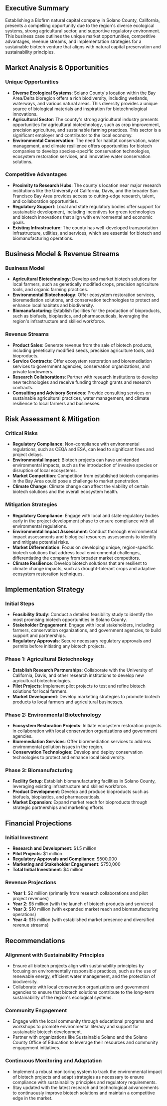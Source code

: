 ## Executive Summary

Establishing a Biofirm natural capital company in Solano County, California, presents a compelling opportunity due to the region's diverse ecological systems, strong agricultural sector, and supportive regulatory environment. This business case outlines the unique market opportunities, competitive advantages, revenue streams, and implementation strategies for a sustainable biotech venture that aligns with natural capital preservation and sustainability principles.

## Market Analysis & Opportunities

### Unique Opportunities
- **Diverse Ecological Systems**: Solano County's location within the Bay Area/Delta bioregion offers a rich biodiversity, including wetlands, waterways, and various natural areas. This diversity provides a unique source of biological materials and inspiration for biotechnological innovations.
- **Agricultural Sector**: The county's strong agricultural industry presents opportunities for agricultural biotechnology, such as crop improvement, precision agriculture, and sustainable farming practices. This sector is a significant employer and contributor to the local economy.
- **Environmental Conservation**: The need for habitat conservation, water management, and climate resilience offers opportunities for biotech companies to develop species-specific conservation technologies, ecosystem restoration services, and innovative water conservation solutions.

### Competitive Advantages
- **Proximity to Research Hubs**: The county's location near major research institutions like the University of California, Davis, and the broader San Francisco Bay Area provides access to cutting-edge research, talent, and collaboration opportunities.
- **Regulatory Support**: Local and state regulatory bodies offer support for sustainable development, including incentives for green technologies and biotech innovations that align with environmental and economic goals.
- **Existing Infrastructure**: The county has well-developed transportation infrastructure, utilities, and services, which are essential for biotech and biomanufacturing operations.

## Business Model & Revenue Streams

### Business Model
- **Agricultural Biotechnology**: Develop and market biotech solutions for local farmers, such as genetically modified crops, precision agriculture tools, and organic farming practices.
- **Environmental Biotechnology**: Offer ecosystem restoration services, bioremediation solutions, and conservation technologies to protect and enhance local habitats and biodiversity.
- **Biomanufacturing**: Establish facilities for the production of bioproducts, such as biofuels, bioplastics, and pharmaceuticals, leveraging the region's infrastructure and skilled workforce.

### Revenue Streams
- **Product Sales**: Generate revenue from the sale of biotech products, including genetically modified seeds, precision agriculture tools, and bioproducts.
- **Service Contracts**: Offer ecosystem restoration and bioremediation services to government agencies, conservation organizations, and private landowners.
- **Research Collaborations**: Partner with research institutions to develop new technologies and receive funding through grants and research contracts.
- **Consulting and Advisory Services**: Provide consulting services on sustainable agricultural practices, water management, and climate resilience to local farmers and businesses.

## Risk Assessment & Mitigation

### Critical Risks
- **Regulatory Compliance**: Non-compliance with environmental regulations, such as CEQA and ESA, can lead to significant fines and project delays.
- **Environmental Impact**: Biotech projects can have unintended environmental impacts, such as the introduction of invasive species or disruption of local ecosystems.
- **Market Competition**: Competition from established biotech companies in the Bay Area could pose a challenge to market penetration.
- **Climate Change**: Climate change can affect the viability of certain biotech solutions and the overall ecosystem health.

### Mitigation Strategies
- **Regulatory Compliance**: Engage with local and state regulatory bodies early in the project development phase to ensure compliance with all environmental regulations.
- **Environmental Impact Assessment**: Conduct thorough environmental impact assessments and biological resources assessments to identify and mitigate potential risks.
- **Market Differentiation**: Focus on developing unique, region-specific biotech solutions that address local environmental challenges, differentiating the company from broader market competitors.
- **Climate Resilience**: Develop biotech solutions that are resilient to climate change impacts, such as drought-tolerant crops and adaptive ecosystem restoration techniques.

## Implementation Strategy

### Initial Steps
- **Feasibility Study**: Conduct a detailed feasibility study to identify the most promising biotech opportunities in Solano County.
- **Stakeholder Engagement**: Engage with local stakeholders, including farmers, conservation organizations, and government agencies, to build support and partnerships.
- **Regulatory Approvals**: Secure necessary regulatory approvals and permits before initiating any biotech projects.

### Phase 1: Agricultural Biotechnology
- **Establish Research Partnerships**: Collaborate with the University of California, Davis, and other research institutions to develop new agricultural biotechnologies.
- **Pilot Projects**: Implement pilot projects to test and refine biotech solutions for local farmers.
- **Market Development**: Develop marketing strategies to promote biotech products to local farmers and agricultural businesses.

### Phase 2: Environmental Biotechnology
- **Ecosystem Restoration Projects**: Initiate ecosystem restoration projects in collaboration with local conservation organizations and government agencies.
- **Bioremediation Services**: Offer bioremediation services to address environmental pollution issues in the region.
- **Conservation Technologies**: Develop and deploy conservation technologies to protect and enhance local biodiversity.

### Phase 3: Biomanufacturing
- **Facility Setup**: Establish biomanufacturing facilities in Solano County, leveraging existing infrastructure and skilled workforce.
- **Product Development**: Develop and produce bioproducts such as biofuels, bioplastics, and pharmaceuticals.
- **Market Expansion**: Expand market reach for bioproducts through strategic partnerships and marketing efforts.

## Financial Projections

### Initial Investment
- **Research and Development**: $1.5 million
- **Pilot Projects**: $1 million
- **Regulatory Approvals and Compliance**: $500,000
- **Marketing and Stakeholder Engagement**: $750,000
- **Total Initial Investment**: $4 million

### Revenue Projections
- **Year 1**: $2 million (primarily from research collaborations and pilot project revenues)
- **Year 2**: $5 million (with the launch of biotech products and services)
- **Year 3**: $10 million (with expanded market reach and biomanufacturing operations)
- **Year 4**: $15 million (with established market presence and diversified revenue streams)

## Recommendations

### Alignment with Sustainability Principles
- Ensure all biotech projects align with sustainability principles by focusing on environmentally responsible practices, such as the use of renewable energy, efficient water management, and the protection of biodiversity.
- Collaborate with local conservation organizations and government agencies to ensure that biotech solutions contribute to the long-term sustainability of the region's ecological systems.

### Community Engagement
- Engage with the local community through educational programs and workshops to promote environmental literacy and support for sustainable biotech development.
- Partner with organizations like Sustainable Solano and the Solano County Office of Education to leverage their resources and community engagement initiatives.

### Continuous Monitoring and Adaptation
- Implement a robust monitoring system to track the environmental impact of biotech projects and adapt strategies as necessary to ensure compliance with sustainability principles and regulatory requirements.
- Stay updated with the latest research and technological advancements to continuously improve biotech solutions and maintain a competitive edge in the market.